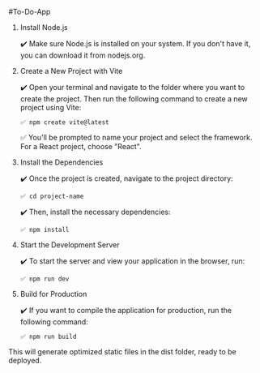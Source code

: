 #To-Do-App

1. Install Node.js
   
    ✔️ Make sure Node.js is installed on your system. If you don't have it, you can download it from nodejs.org.
      
2. Create a New Project with Vite
   
    ✔️ Open your terminal and navigate to the folder where you want to create the project. Then run the following command to create a new project using Vite:

       ✅ npm create vite@latest

   ✅ You'll be prompted to name your project and select the framework. For a React project, choose "React".
        
4. Install the Dependencies
   
    ✔️ Once the project is created, navigate to the project directory:

       ✅ cd project-name

    ✔️ Then, install the necessary dependencies:

       ✅ npm install
        
6. Start the Development Server
   
   ✔️ To start the server and view your application in the browser, run:

       ✅ npm run dev
        
7. Build for Production
   
   ✔️ If you want to compile the application for production, run the following command:
   
       ✅ npm run build

This will generate optimized static files in the dist folder, ready to be deployed.
